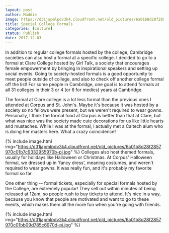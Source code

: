 ```yaml
---
layout: post
author: Maddie
image: https://d31japmlpdv3k4.cloudfront.net/old_pictures/6a01b8d28f2857970c01b8d2bd8aaf970c-pi.jpg
title: Special College Formals
categories: [culture]
status: Publish
date: 2017-12-03
---
```


In addition to regular college formals hosted by the college, Cambridge societies can also host a formal at a specific college. I decided to go to a formal at Clare College hosted by Girl Talk, a society that encourages female empowerment by bringing in inspirational speakers and setting up social events. Going to society-hosted formals is a good opportunity to meet people outside of college, and also to check off another college formal off the list! For some people in Cambridge, one goal is to attend formals at all 31 colleges in their 3 or 4 (or 6 for medics) years at Cambridge.

The formal at Clare college is a lot less formal than the previous ones I attended at Corpus and St. John's. Maybe it's because it was hosted by a society so no fellows were present, but we weren't required to wear gowns. Personally, I think the formal food at Corpus is better than that at Clare, but what was nice was the society made cute decorations for us like little hearts and mustaches. While I was at the formal, I actually met a Caltech alum who is doing her masters here. What a crazy coincidence!

{% include image.html img="https://d31japmlpdv3k4.cloudfront.net/old_pictures/6a01b8d28f2857970c01b7c9332955970b-pi.jpg" %}
Colleges also host themed formals, usually for holidays like Halloween or Christmas. At Corpus' Halloween formal, we dressed up in 'fancy dress', meaning costumes, and weren't required to wear gowns. It was really fun, and it's probably my favorite formal so far.

One other thing -- formal tickets, especially for special formals hosted by the College, are extremely popular! They sell out within minutes of being released at 12am, so people rush to buy tickets to attend. It's nice in a way, because you know that people are motivated and want to go to these events, which makes them all the more fun when you're going with friends.


{% include image.html img="https://d31japmlpdv3k4.cloudfront.net/old_pictures/6a01b8d28f2857970c01bb09d785c6970d-pi.jpg" %}
